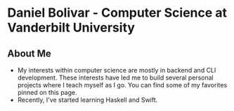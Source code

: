 # Daniel Bolivar - Computer Science at Vanderbilt University
## About Me
- My interests within computer science are mostly in backend and CLI development. These interests have led me to build several personal projects where I teach myself as I go. You can find some of my favorites pinned on this page.
- Recently, I've started learning Haskell and Swift.
